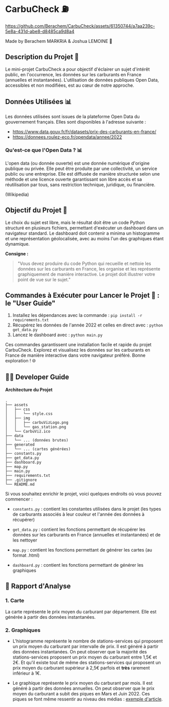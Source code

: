 # CarbuCheck ⛽️



https://github.com/Berachem/CarbuCheck/assets/61350744/a7aa239c-5e8a-431d-abe8-d8485ca9d8a4

Made by Berachem MARKRIA & Joshua LEMOINE 🤩


## Description du Projet 🚀

Le mini-projet CarbuCheck a pour objectif d'éclairer un sujet d'intérêt public, en l'occurrence, les données sur les carburants en France (annuelles et instantanées). L'utilisation de données publiques Open Data, accessibles et non modifiées, est au cœur de notre approche.

## Données Utilisées 📊

Les données utilisées sont issues de la plateforme Open Data du gouvernement français. Elles sont disponibles à l'adresse suivante : 

- https://www.data.gouv.fr/fr/datasets/prix-des-carburants-en-france/
- https://donnees.roulez-eco.fr/opendata/annee/2022

### Qu'est-ce que l'Open Data ? 📊

L'open data (ou donnée ouverte) est une donnée numérique d'origine publique ou privée. Elle peut être produite par une collectivité, un service public ou une entreprise. Elle est diffusée de manière structurée selon une méthode et une licence ouverte garantissant son libre accès et sa réutilisation par tous, sans restriction technique, juridique, ou financière.

(Wikipedia)

## Objectif du Projet 🎯

Le choix du sujet est libre, mais le résultat doit être un code Python structuré en plusieurs fichiers, permettant d'exécuter un dashboard dans un navigateur standard. Le dashboard doit contenir a minima un histogramme et une représentation géolocalisée, avec au moins l'un des graphiques étant dynamique.

__Consigne :__

> "Vous devez produire du code Python qui recueille et nettoie les données sur les carburants en France, les organise et les représente graphiquement de manière interactive. Le projet doit illustrer votre point de vue sur le sujet."

## Commandes à Exécuter pour Lancer le Projet 🚀 : le "User Guide"

1. Installez les dépendances avec la commande : 
`pip install -r requirements.txt`
2. Récupérez les données de l'année 2022 et celles en direct avec : 
`python get_data.py`
3. Lancez le dashboard avec : 
`python main.py`

Ces commandes garantissent une installation facile et rapide du projet CarbuCheck. Explorez et visualisez les données sur les carburants en France de manière interactive dans votre navigateur préféré. Bonne exploration ! 🌐

## 🧑‍💻 Developer Guide

#### Architecture du Projet

```
.
├── assets
│   ├── css
│   │   └── style.css
│   ├── img
│   │   ├── carbuVizLogo.png
│   │   └── gas_station.png
│   └── CarbuViz.ico
├── data
│   └── ... (données brutes)
├── generated
│   └── ... (cartes générées)
├── constants.py
├── get_data.py
├── dashboard.py
├── map.py
├── main.py
├── requirements.txt
├── .gitignore
└── README.md
```

Si vous souhaitez enrichir le projet, voici quelques endroits où vous pouvez commencer :

- `constants.py` : contient les constantes utilisées dans le projet (les types de carburants associés à leur couleur et l'année des données à récupérer)

- `get_data.py` : contient les fonctions permettant de récupérer les données sur les carburants en France (annuelles et instantanées) et de les nettoyer

- `map.py` : contient les fonctions permettant de générer les cartes (au format .html)

- `dashboard.py` : contient les fonctions permettant de générer les graphiques 


## 🧐 Rapport d'Analyse

### 1. Carte

La carte représente le prix moyen du carburant par département. Elle est générée à partir des données instantanées.

### 2. Graphiques

- L'histogramme représente le nombre de stations-services qui proposent un prix moyen du carburant par intervalle de prix. Il est généré à partir des données instantanées.
On peut observer que la majorité des stations-services proposent un prix moyen du carburant entre 1,5€ et 2€. Et qu'il existe tout de même des stations-services qui proposent un prix moyen du carburant supérieur à 2,5€ parfois et __très__ rarement inférieur à 1€.

- Le graphique représente le prix moyen du carburant par mois. Il est généré à partir des données annuelles.
On peut observer que le prix moyen du carburant a subit des piques en Mars et Juin 2022. Ces piques se font même ressentir au niveau des médias : [exemple d'article](https://www.turbo.fr/actualite-automobile/carburants-les-prix-senvolent-le-diesel-depasse-largement-les-2-euros-184722).





